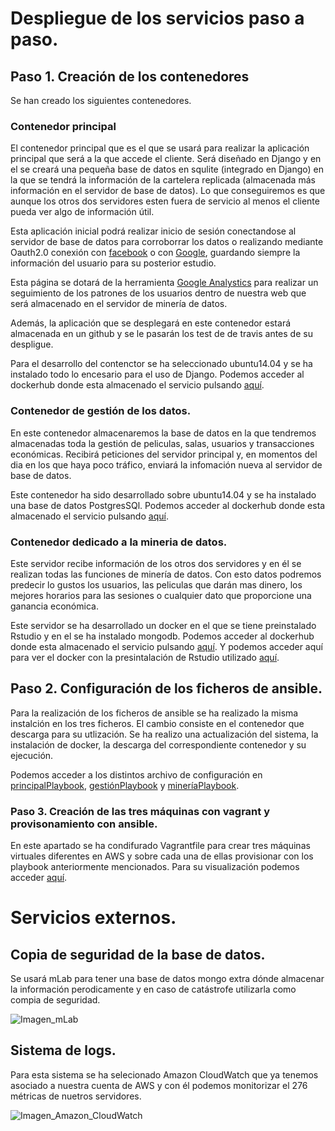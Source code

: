 # Despliegue de los servicios paso a paso.

## Paso 1. Creación de los contenedores

Se han creado los siguientes contenedores.


### Contenedor principal

El contenedor principal que es el que se usará para realizar la aplicación principal que será a la que accede el cliente.
Será diseñado en Django y en el se creará una pequeña base de datos en squlite (integrado en Django) en la que se tendrá la información de la cartelera replicada (almacenada más información en el servidor de base de datos). Lo que conseguiremos es que aunque los otros dos servidores esten fuera de servicio al menos el cliente pueda ver algo de información útil. 

Esta aplicación inicial podrá realizar inicio de sesión conectandose al servidor de base de datos para corroborrar los datos o realizando mediante Oauth2.0 conexión con [facebook](https://developers.facebook.com/docs/facebook-login/manually-build-a-login-flow/) o con [Google](https://developers.google.com/api-client-library/javascript/features/authentication), guardando siempre la información del usuario para su posterior estudio.

Esta página se dotará de la herramienta [Google Analystics](https://developers.google.com/analytics/devguides/config/?csw=1) para realizar un seguimiento de los patrones de los usuarios dentro de nuestra web que será almacenado en el servidor de minería de datos.

Además, la aplicación que se desplegará en este contenedor estará almacenada en un github y se le pasarán los test de de travis antes de su despligue.

Para el desarrollo del contenctor se ha seleccionado ubuntu14.04 y se ha instalado todo lo encesario para el uso de Django. Podemos acceder
al dockerhub donde esta almacenado el servicio pulsando [aquí](https://hub.docker.com/r/pmmre/cineforyou-principal/).

### Contenedor de gestión de los datos.

En este contenedor almacenaremos la base de datos en la que tendremos almacenadas toda la gestión de peliculas, salas, usuarios y transacciones económicas. Recibirá peticiones del servidor principal y, en momentos del dia en los que haya poco tráfico, enviará la infomación nueva al servidor de base de datos.

Este contenedor ha sido desarrollado sobre ubuntu14.04 y se ha instalado una base de datos PostgresSQl. Podemos acceder al dockerhub donde esta almacenado el servicio pulsando [aquí](https://hub.docker.com/r/pmmre/cineforyou-gestion/).

### Contenedor dedicado a la mineria de datos.

Este servidor recibe información de los otros dos servidores y en él se realizan todas las funciones de minería de datos. Con esto datos podremos predecir lo gustos los usuarios, las peliculas que darán mas dinero, los mejores horarios para las sesiones o cualquier dato que proporcione una ganancia económica.

Este servidor se ha desarrollado un docker en el que se tiene preinstalado Rstudio  y en el se ha instalado mongodb. Podemos acceder al dockerhub donde esta almacenado el servicio pulsando [aquí](https://hub.docker.com/r/pmmre/cineforyou-mineria/). Y podemos acceder aquí para ver el docker con la presintalación de Rstudio utilizado [aquí](https://hub.docker.com/r/rocker/rstudio/).


## Paso 2. Configuración de los ficheros de ansible.

Para la realización de los ficheros de ansible se ha realizado la misma instalción en los tres ficheros. El cambio consiste en el contenedor que descarga para su utlización. Se ha realizo una actualización del sistema, la instalación de docker, la descarga del correspondiente contenedor y su ejecución.

Podemos acceder a los distintos archivo de configuración en [principalPlaybook](https://github.com/pmmre/CineForYou/blob/master/DespliegueServicios/principalPlaybook.yml), [gestiónPlaybook](https://github.com/pmmre/CineForYou/blob/master/DespliegueServicios/gestionPlaybook.yml) y [mineríaPlaybook](https://github.com/pmmre/CineForYou/blob/master/DespliegueServicios/mineriaPlaybook.yml).

### Paso 3. Creación de las tres máquinas con vagrant y provisonamiento con ansible.

En este apartado se ha condifurado Vagrantfile para crear tres máquinas virtuales diferentes en AWS y sobre cada una de ellas provisionar con los playbook anteriormente mencionados. Para su visualización podemos acceder [aquí](https://github.com/pmmre/CineForYou/blob/master/DespliegueServicios/Vagrantfile).


# Servicios externos.

## Copia de seguridad de la base de datos.

Se usará mLab para tener una base de datos mongo extra dónde almacenar la información perodicamente y en caso de catástrofe utilizarla como compia de seguridad.

![Imagen_mLab](http://i393.photobucket.com/albums/pp14/pmmre/CC/Proyecto/FINAL/Seleccioacuten_006_zpsx8u6rww7.png)

## Sistema de logs.

Para esta sistema se ha selecionado Amazon CloudWatch que ya tenemos asociado a nuestra cuenta de AWS y con él podemos monitorizar el 276 métricas de nuetros servidores.



![Imagen_Amazon_CloudWatch](http://i393.photobucket.com/albums/pp14/pmmre/CC/Proyecto/FINAL/Seleccioacuten_007_zpszdlik6md.png)
